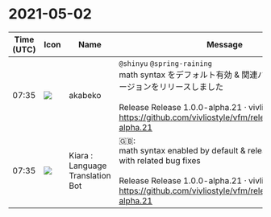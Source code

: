 # 2021-05-02

|Time (UTC)|Icon|Name|Message|
|---|---|---|---|
|07:35|![](https://avatars.slack-edge.com/2019-05-15/624511073651_25909952cd7a069ceed2_72.png)|akabeko|`@shinyu` `@spring-raining`<br>math syntax をデフォルト有効 &amp; 関連バグ修正をしたバージョンをリリースしました<br><br>Release Release 1.0.0-alpha.21 · vivliostyle/vfm<br><https://github.com/vivliostyle/vfm/releases/tag/v1.0.0-alpha.21>|
|07:35|![](https://avatars.slack-edge.com/2021-03-01/1807880975282_5c8ad89e782096649baa_72.png)|Kiara : Language Translation Bot|🇬🇧:  <br>math syntax enabled by default &amp; released a version with related bug fixes<br><br>Release Release 1.0.0-alpha.21 · vivliostyle / vfm<br><https://github.com/vivliostyle/vfm/releases/tag/v1.0.0-alpha.21>|
